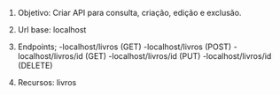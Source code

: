 1. Objetivo: Criar API para consulta, criação, edição e exclusão.

2. Url base: localhost

3. Endpoints;
     -localhost/livros (GET)
     -localhost/livros (POST)
     -localhost/livros/id (GET)
     -localhost/livros/id (PUT)
     -localhost/livros/id (DELETE)

4. Recursos: livros